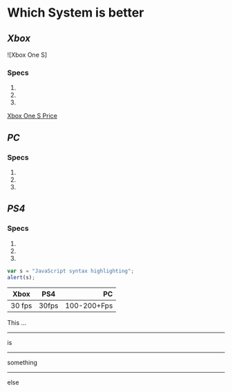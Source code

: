# Which System is better 

## ***Xbox***
![Xbox One S]
### Specs
1. 
2. 
3. 
[Xbox One S Price](https://www.gamestop.com/video-games/xbox-one/consoles/products/xbox-one-black-500gb-with-original-controller/10115705.html) 
## ***PC***
### Specs
1. 
2. 
3. 
## ***PS4***
### Specs
1.
2. 
3. 
```javascript
var s = "JavaScript syntax highlighting";
alert(s);
```
| Xbox           | PS4         | PC         |
| ------------   | :---------: | --------:  |
| 30 fps         | 30fps       | 100-200+Fps|

This ...

---

is

***

something

___

else


